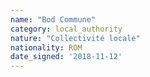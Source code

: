 ```yaml
---
name: "Bod Commune"
category: local_authority
nature: "Collectivité locale"
nationality: ROM
date_signed: '2018-11-12'
---
```

    